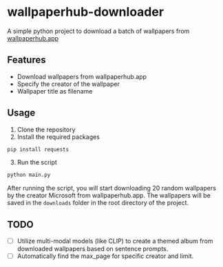 # wallpaperhub-downloader
A simple python project to download a batch of wallpapers from [wallpaperhub.app](https://www.wallpaperhub.app/)

## Features
- Download wallpapers from wallpaperhub.app
- Specify the creator of the wallpaper
- Wallpaper title as filename

## Usage
1. Clone the repository
2. Install the required packages
```bash
pip install requests
```
3. Run the script
```bash
python main.py
```

After running the script, you will start downloading 20 random wallpapers by the creator Microsoft from wallpaperhub.app. The wallpapers will be saved in the `downloads` folder in the root directory of the project.

## TODO
- [ ] Utilize multi-modal models (like CLIP) to create a themed album from downloaded wallpapers based on sentence prompts.
- [ ] Automatically find the max_page for specific creator and limit.